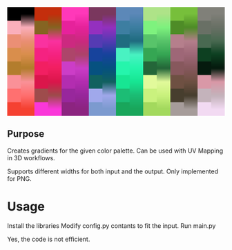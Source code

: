 <img align="center" src=example.png width=512px>

## Purpose

Creates gradients for the given color palette.
Can be used with UV Mapping in 3D workflows.

Supports different widths for both input and the output.
Only implemented for PNG.

# Usage

Install the libraries
Modify config.py contants to fit the input.
Run main.py

Yes, the code is not efficient.